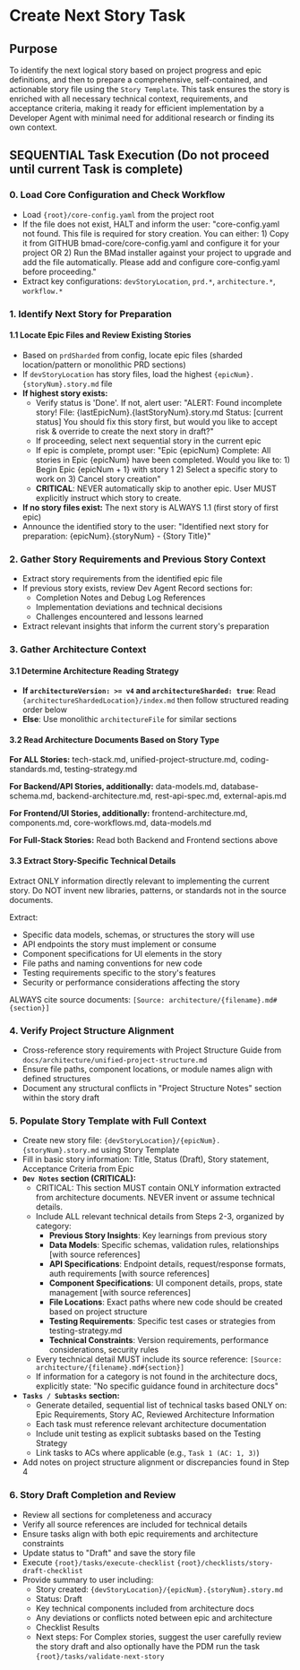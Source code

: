 <!-- Powered by BMAD™ Core -->

# Create Next Story Task

## Purpose

To identify the next logical story based on project progress and epic definitions, and then to prepare a comprehensive, self-contained, and actionable story file using the `Story Template`. This task ensures the story is enriched with all necessary technical context, requirements, and acceptance criteria, making it ready for efficient implementation by a Developer Agent with minimal need for additional research or finding its own context.

## SEQUENTIAL Task Execution (Do not proceed until current Task is complete)

### 0. Load Core Configuration and Check Workflow

-  Load `{root}/core-config.yaml` from the project root
-  If the file does not exist, HALT and inform the user: "core-config.yaml not found. This file is required for story creation. You can either: 1) Copy it from GITHUB bmad-core/core-config.yaml and configure it for your project OR 2) Run the BMad installer against your project to upgrade and add the file automatically. Please add and configure core-config.yaml before proceeding."
-  Extract key configurations: `devStoryLocation`, `prd.*`, `architecture.*`, `workflow.*`

### 1. Identify Next Story for Preparation

#### 1.1 Locate Epic Files and Review Existing Stories

-  Based on `prdSharded` from config, locate epic files (sharded location/pattern or monolithic PRD sections)
-  If `devStoryLocation` has story files, load the highest `{epicNum}.{storyNum}.story.md` file
-  **If highest story exists:**
   -  Verify status is 'Done'. If not, alert user: "ALERT: Found incomplete story! File: {lastEpicNum}.{lastStoryNum}.story.md Status: [current status] You should fix this story first, but would you like to accept risk & override to create the next story in draft?"
   -  If proceeding, select next sequential story in the current epic
   -  If epic is complete, prompt user: "Epic {epicNum} Complete: All stories in Epic {epicNum} have been completed. Would you like to: 1) Begin Epic {epicNum + 1} with story 1 2) Select a specific story to work on 3) Cancel story creation"
   -  **CRITICAL**: NEVER automatically skip to another epic. User MUST explicitly instruct which story to create.
-  **If no story files exist:** The next story is ALWAYS 1.1 (first story of first epic)
-  Announce the identified story to the user: "Identified next story for preparation: {epicNum}.{storyNum} - {Story Title}"

### 2. Gather Story Requirements and Previous Story Context

-  Extract story requirements from the identified epic file
-  If previous story exists, review Dev Agent Record sections for:
   -  Completion Notes and Debug Log References
   -  Implementation deviations and technical decisions
   -  Challenges encountered and lessons learned
-  Extract relevant insights that inform the current story's preparation

### 3. Gather Architecture Context

#### 3.1 Determine Architecture Reading Strategy

-  **If `architectureVersion: >= v4` and `architectureSharded: true`**: Read `{architectureShardedLocation}/index.md` then follow structured reading order below
-  **Else**: Use monolithic `architectureFile` for similar sections

#### 3.2 Read Architecture Documents Based on Story Type

**For ALL Stories:** tech-stack.md, unified-project-structure.md, coding-standards.md, testing-strategy.md

**For Backend/API Stories, additionally:** data-models.md, database-schema.md, backend-architecture.md, rest-api-spec.md, external-apis.md

**For Frontend/UI Stories, additionally:** frontend-architecture.md, components.md, core-workflows.md, data-models.md

**For Full-Stack Stories:** Read both Backend and Frontend sections above

#### 3.3 Extract Story-Specific Technical Details

Extract ONLY information directly relevant to implementing the current story. Do NOT invent new libraries, patterns, or standards not in the source documents.

Extract:

-  Specific data models, schemas, or structures the story will use
-  API endpoints the story must implement or consume
-  Component specifications for UI elements in the story
-  File paths and naming conventions for new code
-  Testing requirements specific to the story's features
-  Security or performance considerations affecting the story

ALWAYS cite source documents: `[Source: architecture/{filename}.md#{section}]`

### 4. Verify Project Structure Alignment

-  Cross-reference story requirements with Project Structure Guide from `docs/architecture/unified-project-structure.md`
-  Ensure file paths, component locations, or module names align with defined structures
-  Document any structural conflicts in "Project Structure Notes" section within the story draft

### 5. Populate Story Template with Full Context

-  Create new story file: `{devStoryLocation}/{epicNum}.{storyNum}.story.md` using Story Template
-  Fill in basic story information: Title, Status (Draft), Story statement, Acceptance Criteria from Epic
-  **`Dev Notes` section (CRITICAL):**
   -  CRITICAL: This section MUST contain ONLY information extracted from architecture documents. NEVER invent or assume technical details.
   -  Include ALL relevant technical details from Steps 2-3, organized by category:
      -  **Previous Story Insights**: Key learnings from previous story
      -  **Data Models**: Specific schemas, validation rules, relationships [with source references]
      -  **API Specifications**: Endpoint details, request/response formats, auth requirements [with source references]
      -  **Component Specifications**: UI component details, props, state management [with source references]
      -  **File Locations**: Exact paths where new code should be created based on project structure
      -  **Testing Requirements**: Specific test cases or strategies from testing-strategy.md
      -  **Technical Constraints**: Version requirements, performance considerations, security rules
   -  Every technical detail MUST include its source reference: `[Source: architecture/{filename}.md#{section}]`
   -  If information for a category is not found in the architecture docs, explicitly state: "No specific guidance found in architecture docs"
-  **`Tasks / Subtasks` section:**
   -  Generate detailed, sequential list of technical tasks based ONLY on: Epic Requirements, Story AC, Reviewed Architecture Information
   -  Each task must reference relevant architecture documentation
   -  Include unit testing as explicit subtasks based on the Testing Strategy
   -  Link tasks to ACs where applicable (e.g., `Task 1 (AC: 1, 3)`)
-  Add notes on project structure alignment or discrepancies found in Step 4

### 6. Story Draft Completion and Review

-  Review all sections for completeness and accuracy
-  Verify all source references are included for technical details
-  Ensure tasks align with both epic requirements and architecture constraints
-  Update status to "Draft" and save the story file
-  Execute `{root}/tasks/execute-checklist` `{root}/checklists/story-draft-checklist`
-  Provide summary to user including:
   -  Story created: `{devStoryLocation}/{epicNum}.{storyNum}.story.md`
   -  Status: Draft
   -  Key technical components included from architecture docs
   -  Any deviations or conflicts noted between epic and architecture
   -  Checklist Results
   -  Next steps: For Complex stories, suggest the user carefully review the story draft and also optionally have the PDM run the task `{root}/tasks/validate-next-story`
